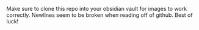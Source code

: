 Make sure to clone this repo into your obsidian vault for images to work correctly.
Newlines seem to be broken when reading off of github.
Best of luck!
